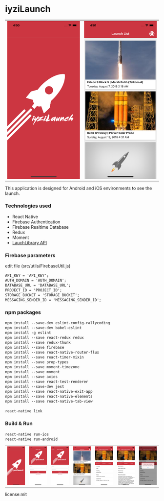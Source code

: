 
# iyziLaunch

<p align="center">
  <table>
    <tr>
      <td><img src="https://github.com/unalsurmeli/iyziLaunch/blob/master/src/assets/images/Simulator%20Screen%20Shot%20-%20iPhone%20X%20-%202018-12-19%20at%2016.00.21.png"  alt="Splash"></td>
      <td><img src="https://github.com/unalsurmeli/iyziLaunch/blob/master/src/assets/images/Simulator%20Screen%20Shot%20-%20iPhone%20X%20-%202018-12-19%20at%2016.01.05.png"  alt="Lauches"></td>
    </tr>
  </table>
</p>

This application is designed for Android and iOS environments to see the launch.


### Technologies used

- React Native
- Firebase Authentication
- Firebase Realtime Database
- Redux
- Moment
- [LauchLibrary API](https://launchlibrary.net/docs/1.4/api.html)

### Firebase parameters

edit file (src/utils/FirebaseUtil.js)

```
API_KEY = 'API_KEY';
AUTH_DOMAIN = 'AUTH_DOMAIN';
DATABASE_URL = 'DATABASE_URL';
PROJECT_ID = 'PROJECT_ID';
STORAGE_BUCKET = 'STORAGE_BUCKET';
MESSAGING_SENDER_ID = 'MESSAGING_SENDER_ID';
```
### npm packages

```
npm install --save-dev eslint-config-rallycoding
npm install --save-dev babel-eslint 
npm install -g eslint
npm install --save react-redux redux
npm install --save redux-thunk
npm install --save firebase
npm install --save react-native-router-flux
npm install --save react-timer-mixin 
npm install --save prop-types
npm install --save moment-timezone 
npm install --save moment 
npm install --save axios
npm install --save react-test-renderer 
npm install --save-dev jest
npm install --save react-native-exit-app 
npm install --save react-native-elements
npm install --save react-native-tab-view

react-native link
```

### Build & Run

```
react-native run-ios
react-native run-android
```


<p align="center">
  <table>
    <tr>
      <td><img src="https://github.com/unalsurmeli/iyziLaunch/blob/master/src/assets/images/Simulator%20Screen%20Shot%20-%20iPhone%20X%20-%202018-12-19%20at%2016.00.21.png"  alt="Splash"></td>
      <td><img src="https://github.com/unalsurmeli/iyziLaunch/blob/master/src/assets/images/Simulator%20Screen%20Shot%20-%20iPhone%20X%20-%202018-12-19%20at%2016.07.53.png" ></td>
      <td><img src="https://github.com/unalsurmeli/iyziLaunch/blob/master/src/assets/images/Simulator%20Screen%20Shot%20-%20iPhone%20X%20-%202018-12-19%20at%2016.07.57.png" ></td>
      <td><img src="https://github.com/unalsurmeli/iyziLaunch/blob/master/src/assets/images/Simulator%20Screen%20Shot%20-%20iPhone%20X%20-%202018-12-19%20at%2016.01.05.png"  alt="Lauches"></td>
      <td><img src="https://github.com/unalsurmeli/iyziLaunch/blob/master/src/assets/images/Simulator%20Screen%20Shot%20-%20iPhone%20X%20-%202018-12-19%20at%2016.01.10.png" ></td>
      <td><img src="https://github.com/unalsurmeli/iyziLaunch/blob/master/src/assets/images/Simulator%20Screen%20Shot%20-%20iPhone%20X%20-%202018-12-19%20at%2016.01.14.png" ></td>
      <td><img src="https://github.com/unalsurmeli/iyziLaunch/blob/master/src/assets/images/Simulator%20Screen%20Shot%20-%20iPhone%20X%20-%202018-12-19%20at%2016.01.25.png" ></td>
    </tr>
  </table>
</p>

license:mit
